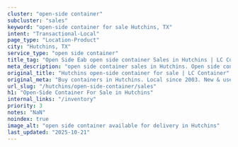 ```yaml
---
cluster: "open-side container"
subcluster: "sales"
keyword: "open-side container for sale Hutchins, TX"
intent: "Transactional-Local"
page_type: "Location-Product"
city: "Hutchins, TX"
service_type: "open side container"
title_tag: "Open Side Eab open side container Sales in Hutchins | LC Container"
meta_description: "open side container sales in Hutchins. Open side containers for oversized cargo. Fast delivery, competitive pricing. Serving open side container area. Quote ID: H0R. Call (214) 524-4168 for your free quote today."
original_title: "Hutchins open-side container for sale | LC Container"
original_meta: "Buy containers in Hutchins. Local since 2003. New & used inventory. Fast delivery. Get your free quote — call (214) 524-4168 today. LC Container — your trust..."
url_slug: "/hutchins/open-side-container/sales"
h1: "Open-Side Container For Sale in Hutchins"
internal_links: "/inventory"
priority: 3
notes: "NaN"
noindex: true
image_alt: "open side container available for delivery in Hutchins"
last_updated: "2025-10-21"
---
```


<!-- TODO: Add unique city/inventory copy, images, and internal links here. -->
